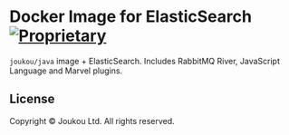 Docker Image for ElasticSearch [![Proprietary](http://img.shields.io/badge/license-proprietary-red.svg)](#license)
=========================

`joukou/java` image + ElasticSearch. Includes RabbitMQ River, JavaScript Language and Marvel plugins.

## License

Copyright &copy; Joukou Ltd. All rights reserved.
